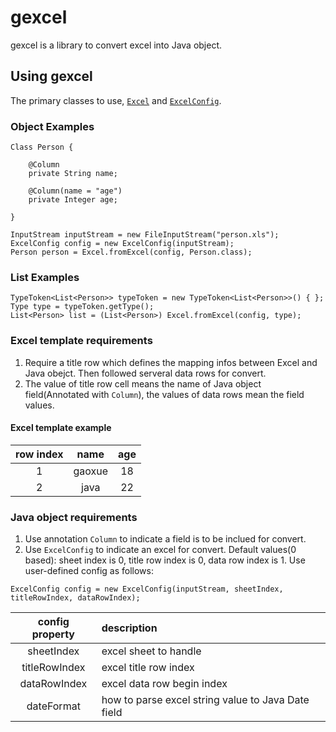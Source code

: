# gexcel
gexcel is a library to convert excel into Java object.

## Using gexcel
The primary classes to use, [`Excel`](https://github.com/gaox0326/gexcel/blob/master/src/main/java/com/github/gaoxue/gexcel/Excel.java) and [`ExcelConfig`](https://github.com/gaox0326/gexcel/blob/master/src/main/java/com/github/gaoxue/gexcel/ExcelConfig.java).

### Object Examples
```
Class Person {

    @Column
    private String name;

    @Column(name = "age")
    private Integer age;

}

InputStream inputStream = new FileInputStream("person.xls");
ExcelConfig config = new ExcelConfig(inputStream);
Person person = Excel.fromExcel(config, Person.class);
```

### List Examples
```
TypeToken<List<Person>> typeToken = new TypeToken<List<Person>>() { };
Type type = typeToken.getType();
List<Person> list = (List<Person>) Excel.fromExcel(config, type);
```

### Excel template requirements
1. Require a title row which defines the mapping infos between Excel and Java obejct. Then followed serveral data rows for convert.
2. The value of title row cell means the name of Java object field(Annotated with `Column`), the values of data rows mean the field values.
#### Excel template example
row index | name   | age
 :----:   | :----: | :----:
 1        | gaoxue | 18
 2        | java   | 22

### Java object requirements
1. Use annotation `Column` to indicate a field is to be inclued for convert.
2. Use `ExcelConfig` to indicate an excel for convert. Default values(0 based): sheet index is 0, title row index is 0, data row index is 1. Use user-defined config as follows:
```
ExcelConfig config = new ExcelConfig(inputStream, sheetIndex, titleRowIndex, dataRowIndex);
```
config property | description
 :----:         | :----
 sheetIndex     | excel sheet to handle
 titleRowIndex  | excel title row index
 dataRowIndex   | excel data row begin index
 dateFormat     | how to parse excel string value to Java Date field